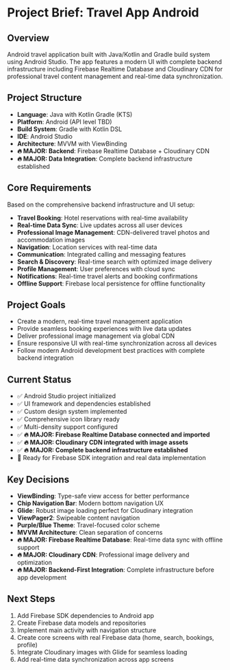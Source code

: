 # Project Brief: Travel App Android

## Overview
Android travel application built with Java/Kotlin and Gradle build system using Android Studio. The app features a modern UI with complete backend infrastructure including Firebase Realtime Database and Cloudinary CDN for professional travel content management and real-time data synchronization.

## Project Structure
- **Language**: Java with Kotlin Gradle (KTS)
- **Platform**: Android (API level TBD)
- **Build System**: Gradle with Kotlin DSL
- **IDE**: Android Studio
- **Architecture**: MVVM with ViewBinding
- **🔥 MAJOR: Backend**: Firebase Realtime Database + Cloudinary CDN
- **🔥 MAJOR: Data Integration**: Complete backend infrastructure established

## Core Requirements
Based on the comprehensive backend infrastructure and UI setup:
- **Travel Booking**: Hotel reservations with real-time availability
- **Real-time Data Sync**: Live updates across all user devices
- **Professional Image Management**: CDN-delivered travel photos and accommodation images
- **Navigation**: Location services with real-time data
- **Communication**: Integrated calling and messaging features
- **Search & Discovery**: Real-time search with optimized image delivery
- **Profile Management**: User preferences with cloud sync
- **Notifications**: Real-time travel alerts and booking confirmations
- **Offline Support**: Firebase local persistence for offline functionality

## Project Goals
- Create a modern, real-time travel management application
- Provide seamless booking experiences with live data updates
- Deliver professional image management via global CDN
- Ensure responsive UI with real-time synchronization across all devices
- Follow modern Android development best practices with complete backend integration

## Current Status
- ✅ Android Studio project initialized
- ✅ UI framework and dependencies established
- ✅ Custom design system implemented
- ✅ Comprehensive icon library ready
- ✅ Multi-density support configured
- ✅ **🔥 MAJOR: Firebase Realtime Database connected and imported**
- ✅ **🔥 MAJOR: Cloudinary CDN integrated with image assets**
- ✅ **🔥 MAJOR: Complete backend infrastructure established**
- 🔄 Ready for Firebase SDK integration and real data implementation

## Key Decisions
- **ViewBinding**: Type-safe view access for better performance
- **Chip Navigation Bar**: Modern bottom navigation UX
- **Glide**: Robust image loading perfect for Cloudinary integration
- **ViewPager2**: Swipeable content navigation
- **Purple/Blue Theme**: Travel-focused color scheme
- **MVVM Architecture**: Clean separation of concerns
- **🔥 MAJOR: Firebase Realtime Database**: Real-time data sync with offline support
- **🔥 MAJOR: Cloudinary CDN**: Professional image delivery and optimization
- **🔥 MAJOR: Backend-First Integration**: Complete infrastructure before app development

## Next Steps
1. Add Firebase SDK dependencies to Android app
2. Create Firebase data models and repositories
3. Implement main activity with navigation structure
4. Create core screens with real Firebase data (home, search, bookings, profile)
5. Integrate Cloudinary images with Glide for seamless loading
6. Add real-time data synchronization across app screens 